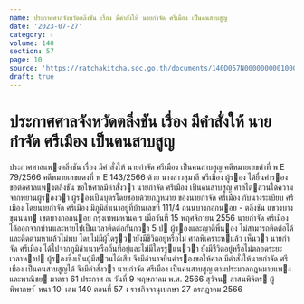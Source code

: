 ```yaml
---
name: ประกาศศาลจังหวัดตลิ่งชัน เรื่อง มีคำสั่งให้ นายกำจัด ศรีเมือง เป็นคนสาบสูญ
date: '2023-07-27'
category: ง
volume: 140
section: 57
page: 10
source: 'https://ratchakitcha.soc.go.th/documents/140D057N0000000001000.pdf'
draft: true
---
```


# ประกาศศาลจังหวัดตลิ่งชัน เรื่อง มีคำสั่งให้ นายกำจัด ศรีเมือง เป็นคนสาบสูญ

ประกาศศาลแพงตลิ่งชัน เรื่อง มีคําสั่งให้ นายกําจัด ศรีเมือง เป็นคนสาบสูญ คดีหมายเลขดําที่ พ E 79/2566 คดีหมายเลขแดงที่ พ E 143/2566 ด้วย นางสาวสุมาลี ศรีเมือง ผู้รอง ได้ยื่นคํารองขอต่อศาลแพงตลิ่งชัน ขอให้ศาลมีคําสั่งวา นายกําจัด ศรีเมือง เป็นคนสาบสูญ ศาลไตสวนได้ความจากพยานผู้รองวา ผู้รองเป็นบุตรโดยชอบด้วยกฎหมาย ของนายกําจัด ศรีเมือง กับนางระเบียบ ศรีเมือง โดยนายกําจัด ศรีเมือง มีภูมิลําเนาอยู่ที่บ้านเลขที่ 111/4 ถนนบางกอกนอย - ตลิ่งชัน แขวงบางขุนนนท เขตบางกอกนอย กรุงเทพมหานค ร เมื่อวันที่ 15 พฤศจิกายน 2556 นายกําจัด ศรีเมือง ได้ออกจากบ้านและหายไปเป็นเวลาติดต่อกันกวา 5 ป ผู้รองและญาติพี่นอง ไม่สามารถติดต่อได้ และติดตามหาแล้วไม่พบ โดยไม่มีผู้ใดรูวายังมีชีวิตอยู่หรือไม่ ศาลพิเคราะหแล้ว เห็นวา นายกําจัด ศรีเมือง ได้ไปจากภูมิลําเนาหรือถิ่นที่อยู่และไม่มีใครรูแนวา ยังมีชีวิตอยู่หรือไม่ตลอดระยะเวลาหาป ผู้รองซึ่งเป็นผู้มีสวนได้เสีย จึงมีอํานาจยื่นคํารองขอให้ศาล มีคําสั่งให้นายกําจัด ศรีเมือง เป็นคนสาบสูญได้ จึงมีคําสั่งวา นายกําจัด ศรีเมือง เป็นคนสาบสูญ ตามประมวลกฎหมายแพงและพาณิชย มาตรา 61 ประกาศ ณ วันที่ 9 พฤษภาคม พ.ศ. 2566 สุวัจน สาสนพิจิตร ผู้พิพากษา ้ หนา 10 ่ เลม 140 ตอนที่ 57 ง ราชกิจจานุเบกษา 27 กรกฎาคม 2566
